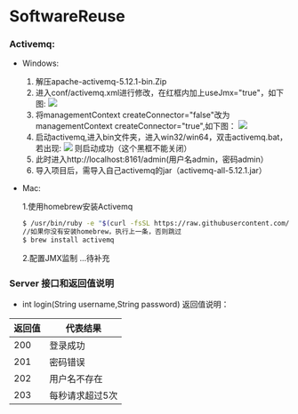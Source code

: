 # SoftwareReuse

### Activemq:

- Windows:
  1. 解压apache-activemq-5.12.1-bin.Zip
  2. 进入conf/activemq.xml进行修改，在红框内加上useJmx="true"，如下图:
  ![](https://s3.amazonaws.com/f.cl.ly/items/1B0k3G0z063l411U3C2H/Image%202016-03-20%20at%209.41.19%20PM.png)
  3. 将managementContext createConnector="false"改为managementContext createConnector="true",如下图：
  ![](http://f.cl.ly/items/0v183y322S143O052R08/Image%202016-03-20%20at%209.44.24%20PM.png)
  4. 启动activemq,进入bin文件夹，进入win32/win64，双击activemq.bat，若出现:
  ![](http://f.cl.ly/items/2X3Q071b1S0V0x1U2D1N/Image%202016-03-20%20at%209.47.20%20PM.png)
  则启动成功（这个黑框不能关闭）
  5. 此时进入http://localhost:8161/admin(用户名admin，密码admin）
  6. 导入项目后，需导入自己activemq的jar（activemq-all-5.12.1.jar）

- Mac:

  1.使用homebrew安装Activemq
  
  ```bash
  $ /usr/bin/ruby -e "$(curl -fsSL https://raw.githubusercontent.com/Homebrew/install/master/install)" 
  //如果你没有安装homebrew，执行上一条，否则跳过
  $ brew install activemq
  ```
  
  2.配置JMX监制
  ...待补充

### Server 接口和返回值说明

- int login(String username,String password)
  返回值说明：

返回值 | 代表结果 | 
--- | --- | 
200 | 登录成功 | 
201 | 密码错误 |
202 | 用户名不存在 |
203 | 每秒请求超过5次 |



